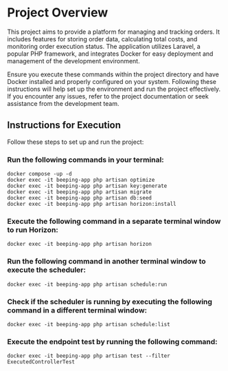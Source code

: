 # Project Overview
This project aims to provide a platform for managing and tracking orders. It includes features for storing order data, calculating total costs, and monitoring order execution status. The application utilizes Laravel, a popular PHP framework, and integrates Docker for easy deployment and management of the development environment.

Ensure you execute these commands within the project directory and have Docker installed and properly configured on your system. Following these instructions will help set up the environment and run the project effectively. If you encounter any issues, refer to the project documentation or seek assistance from the development team.

## Instructions for Execution
Follow these steps to set up and run the project:

### Run the following commands in your terminal:
    docker compose -up -d
    docker exec -it beeping-app php artisan optimize
    docker exec -it beeping-app php artisan key:generate
    docker exec -it beeping-app php artisan migrate
    docker exec -it beeping-app php artisan db:seed
    docker exec -it beeping-app php artisan horizon:install

### Execute the following command in a separate terminal window to run Horizon:

    docker exec -it beeping-app php artisan horizon

### Run the following command in another terminal window to execute the scheduler:

    docker exec -it beeping-app php artisan schedule:run

### Check if the scheduler is running by executing the following command in a different terminal window:

    docker exec -it beeping-app php artisan schedule:list
    
### Execute the endpoint test by running the following command:

    docker exec -it beeping-app php artisan test --filter ExecutedControllerTest
